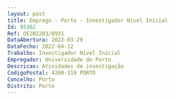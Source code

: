 ```yaml
--- 
layout: post
title: Emprego - Porto - Investigador Nível Inicial
Id: 95362
Ref: OE202203/0931
DataAbertura: 2022-03-29
DataFecho: 2022-04-12
Trabalho: Investigador Nível Inicial
Empregador: Universidade do Porto
Descricao: Atividades de investigação
CodigoPostal: 4200-319 PORTO
Concelho: Porto
Distrito: Porto
--- 
```

